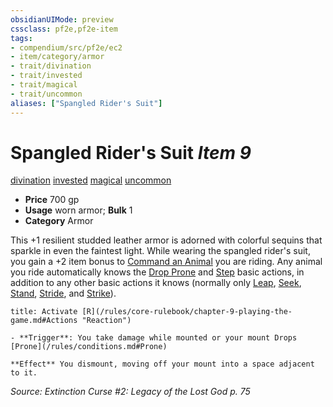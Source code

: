 ```yaml
---
obsidianUIMode: preview
cssclass: pf2e,pf2e-item
tags:
- compendium/src/pf2e/ec2
- item/category/armor
- trait/divination
- trait/invested
- trait/magical
- trait/uncommon
aliases: ["Spangled Rider's Suit"]
---
```

# Spangled Rider's Suit *Item 9*  
[divination](/rules/traits/divination.md)  [invested](/rules/traits/invested.md)  [magical](/rules/traits/magical.md)  [uncommon](/rules/traits/uncommon.md)  

- **Price** 700 gp
- **Usage** worn armor; **Bulk** 1
- **Category** Armor

This +1 resilient studded leather armor is adorned with colorful sequins that sparkle in even the faintest light. While wearing the spangled rider's suit, you gain a +2 item bonus to [Command an Animal](/rules/actions/command-an-animal.md) you are riding. Any animal you ride automatically knows the [Drop Prone](/rules/actions/drop-prone.md) and [Step](/rules/actions/step.md) basic actions, in addition to any other basic actions it knows (normally only [Leap](/rules/actions/leap.md), [Seek](/rules/actions/seek.md), [Stand](/rules/actions/stand.md), [Stride](/rules/actions/stride.md), and [Strike](/rules/actions/strike.md)).

```ad-embed-ability
title: Activate [R](/rules/core-rulebook/chapter-9-playing-the-game.md#Actions "Reaction")

- **Trigger**: You take damage while mounted or your mount Drops [Prone](/rules/conditions.md#Prone)

**Effect** You dismount, moving off your mount into a space adjacent to it.
```

*Source: Extinction Curse #2: Legacy of the Lost God p. 75*